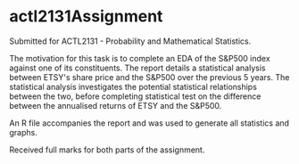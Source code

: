 # actl2131Assignment

Submitted for ACTL2131 - Probability and Mathematical Statistics.

The motivation for this task is to complete an EDA of the S&P500 index against one of its constituents. The report details a statistical analysis between ETSY's share price and the S&P500 over the previous 5 years. The statistical analysis investigates the potential statistical relationships between the two, before completing statistical test on the difference between the annualised returns of ETSY and the S&P500.

An R file accompanies the report and was used to generate all statistics and graphs.

Received full marks for both parts of the assignment.
